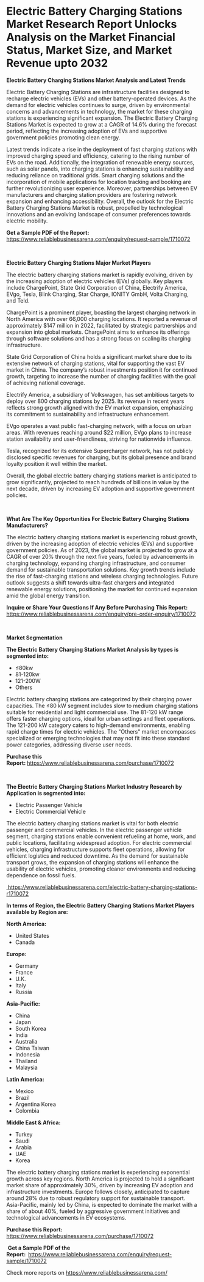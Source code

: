 <p><h1>Electric Battery Charging Stations Market Research Report Unlocks Analysis on the Market Financial Status, Market Size, and Market Revenue upto 2032</h1></p><p><strong>Electric Battery Charging Stations Market Analysis and Latest Trends</strong></p>
<p><p>Electric Battery Charging Stations are infrastructure facilities designed to recharge electric vehicles (EVs) and other battery-operated devices. As the demand for electric vehicles continues to surge, driven by environmental concerns and advancements in technology, the market for these charging stations is experiencing significant expansion. The Electric Battery Charging Stations Market is expected to grow at a CAGR of 14.6% during the forecast period, reflecting the increasing adoption of EVs and supportive government policies promoting clean energy.</p><p>Latest trends indicate a rise in the deployment of fast charging stations with improved charging speed and efficiency, catering to the rising number of EVs on the road. Additionally, the integration of renewable energy sources, such as solar panels, into charging stations is enhancing sustainability and reducing reliance on traditional grids. Smart charging solutions and the incorporation of mobile applications for location tracking and booking are further revolutionizing user experience. Moreover, partnerships between EV manufacturers and charging station providers are fostering network expansion and enhancing accessibility. Overall, the outlook for the Electric Battery Charging Stations Market is robust, propelled by technological innovations and an evolving landscape of consumer preferences towards electric mobility.</p></p>
<p><strong>Get a Sample PDF of the Report:&nbsp;</strong> <a href="https://www.reliablebusinessarena.com/enquiry/request-sample/1710072?utm_campaign=1902&utm_medium=2&utm_source=Github&utm_content=ia&utm_term=10012025&utm_id=electric-battery-charging-stations">https://www.reliablebusinessarena.com/enquiry/request-sample/1710072</a></p>
<p>&nbsp;</p>
<p><strong>Electric Battery Charging Stations Major Market Players</strong></p>
<p><p>The electric battery charging stations market is rapidly evolving, driven by the increasing adoption of electric vehicles (EVs) globally. Key players include ChargePoint, State Grid Corporation of China, Electrify America, EVgo, Tesla, Blink Charging, Star Charge, IONITY GmbH, Volta Charging, and Teld. </p><p>ChargePoint is a prominent player, boasting the largest charging network in North America with over 66,000 charging locations. It reported a revenue of approximately $147 million in 2022, facilitated by strategic partnerships and expansion into global markets. ChargePoint aims to enhance its offerings through software solutions and has a strong focus on scaling its charging infrastructure.</p><p>State Grid Corporation of China holds a significant market share due to its extensive network of charging stations, vital for supporting the vast EV market in China. The company’s robust investments position it for continued growth, targeting to increase the number of charging facilities with the goal of achieving national coverage.</p><p>Electrify America, a subsidiary of Volkswagen, has set ambitious targets to deploy over 800 charging stations by 2025. Its revenue in recent years reflects strong growth aligned with the EV market expansion, emphasizing its commitment to sustainability and infrastructure enhancement.</p><p>EVgo operates a vast public fast-charging network, with a focus on urban areas. With revenues reaching around $22 million, EVgo plans to increase station availability and user-friendliness, striving for nationwide influence.</p><p>Tesla, recognized for its extensive Supercharger network, has not publicly disclosed specific revenues for charging, but its global presence and brand loyalty position it well within the market.</p><p>Overall, the global electric battery charging stations market is anticipated to grow significantly, projected to reach hundreds of billions in value by the next decade, driven by increasing EV adoption and supportive government policies.</p></p>
<p>&nbsp;</p>
<p><strong>What Are The Key Opportunities For Electric Battery Charging Stations Manufacturers?</strong></p>
<p><p>The electric battery charging stations market is experiencing robust growth, driven by the increasing adoption of electric vehicles (EVs) and supportive government policies. As of 2023, the global market is projected to grow at a CAGR of over 20% through the next five years, fueled by advancements in charging technology, expanding charging infrastructure, and consumer demand for sustainable transportation solutions. Key growth trends include the rise of fast-charging stations and wireless charging technologies. Future outlook suggests a shift towards ultra-fast chargers and integrated renewable energy solutions, positioning the market for continued expansion amid the global energy transition.</p></p>
<p><strong>Inquire or Share Your Questions If Any Before Purchasing This Report:</strong> <a href="https://www.reliablebusinessarena.com/enquiry/pre-order-enquiry/1710072?utm_campaign=1902&utm_medium=2&utm_source=Github&utm_content=ia&utm_term=10012025&utm_id=electric-battery-charging-stations">https://www.reliablebusinessarena.com/enquiry/pre-order-enquiry/1710072</a></p>
<p>&nbsp;</p>
<p><strong>Market Segmentation</strong></p>
<p><strong>The Electric Battery Charging Stations Market Analysis by types is segmented into:</strong></p>
<p><ul><li>≤80kw</li><li>81-120kw</li><li>121-200W</li><li>Others</li></ul></p>
<p><p>Electric battery charging stations are categorized by their charging power capacities. The ≤80 kW segment includes slow to medium charging stations suitable for residential and light commercial use. The 81-120 kW range offers faster charging options, ideal for urban settings and fleet operations. The 121-200 kW category caters to high-demand environments, enabling rapid charge times for electric vehicles. The "Others" market encompasses specialized or emerging technologies that may not fit into these standard power categories, addressing diverse user needs.</p></p>
<p><strong>Purchase this Report:&nbsp;</strong><a href="https://www.reliablebusinessarena.com/purchase/1710072?utm_campaign=1902&utm_medium=2&utm_source=Github&utm_content=ia&utm_term=10012025&utm_id=electric-battery-charging-stations">https://www.reliablebusinessarena.com/purchase/1710072</a></p>
<p>&nbsp;</p>
<p><strong>The Electric Battery Charging Stations Market Industry Research by Application is segmented into:</strong></p>
<p><ul><li>Electric Passenger Vehicle</li><li>Electric Commercial Vehicle</li></ul></p>
<p><p>The electric battery charging stations market is vital for both electric passenger and commercial vehicles. In the electric passenger vehicle segment, charging stations enable convenient refueling at home, work, and public locations, facilitating widespread adoption. For electric commercial vehicles, charging infrastructure supports fleet operations, allowing for efficient logistics and reduced downtime. As the demand for sustainable transport grows, the expansion of charging stations will enhance the usability of electric vehicles, promoting cleaner environments and reducing dependence on fossil fuels.</p></p>
<p><a href="https://www.reliablebusinessarena.com/electric-battery-charging-stations-r1710072?utm_campaign=1902&utm_medium=2&utm_source=Github&utm_content=ia&utm_term=10012025&utm_id=electric-battery-charging-stations">&nbsp;https://www.reliablebusinessarena.com/electric-battery-charging-stations-r1710072</a></p>
<p><strong>In terms of Region, the Electric Battery Charging Stations Market Players available by Region are:</strong></p>
<p>
    <p> <strong> North America: </strong>
        <ul>
            <li>United States</li>
            <li>Canada</li>
        </ul>
        </p> 
    <p> <strong> Europe: </strong>
        <ul>
            <li>Germany</li>
            <li>France</li>
            <li>U.K.</li>
            <li>Italy</li>
            <li>Russia</li>
        </ul>
        </p> 
    <p> <strong> Asia-Pacific: </strong>
        <ul>
            <li>China</li>
            <li>Japan</li>
            <li>South Korea</li>
            <li>India</li>
            <li>Australia</li>
            <li>China Taiwan</li>
            <li>Indonesia</li>
            <li>Thailand</li>
            <li>Malaysia</li>
        </ul>
        </p> 
    <p> <strong> Latin America: </strong>
        <ul>
            <li>Mexico</li>
            <li>Brazil</li>
            <li>Argentina Korea</li>
            <li>Colombia</li>
        </ul>
        </p> 
    <p> <strong> Middle East & Africa: </strong>
        <ul>
            <li>Turkey</li>
            <li>Saudi</li>
            <li>Arabia</li>
            <li>UAE</li>
            <li>Korea</li>
        </ul>
    </p>
    </p>
<p><p>The electric battery charging stations market is experiencing exponential growth across key regions. North America is projected to hold a significant market share of approximately 30%, driven by increasing EV adoption and infrastructure investments. Europe follows closely, anticipated to capture around 28% due to robust regulatory support for sustainable transport. Asia-Pacific, mainly led by China, is expected to dominate the market with a share of about 40%, fueled by aggressive government initiatives and technological advancements in EV ecosystems.</p></p>
<p><strong>Purchase this Report: </strong><a href="https://www.reliablebusinessarena.com/purchase/1710072?utm_campaign=1902&utm_medium=2&utm_source=Github&utm_content=ia&utm_term=10012025&utm_id=electric-battery-charging-stations">https://www.reliablebusinessarena.com/purchase/1710072</a></p>
<p>&nbsp;<strong>Get a Sample PDF of the Report:&nbsp;&nbsp;</strong><a href="https://www.reliablebusinessarena.com/enquiry/request-sample/1710072?utm_campaign=1902&utm_medium=2&utm_source=Github&utm_content=ia&utm_term=10012025&utm_id=electric-battery-charging-stations">https://www.reliablebusinessarena.com/enquiry/request-sample/1710072</a></p>
<p><strong></strong></p>
<p>Check more reports on <a href="https://www.reliablebusinessarena.com/?utm_campaign=1902&utm_medium=2&utm_source=Github&utm_content=ia&utm_term=10012025&utm_id=electric-battery-charging-stations">https://www.reliablebusinessarena.com/</a></p>